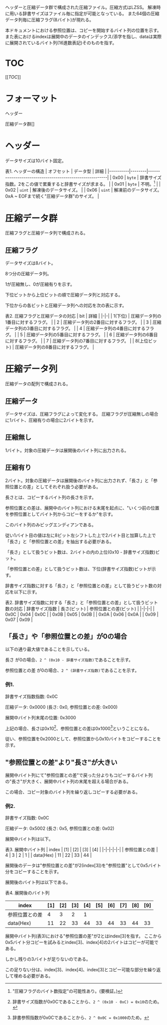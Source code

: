 ヘッダーと圧縮データ群で構成された圧縮ファイル。圧縮方式はLZSS。
解凍時に用いる辞書サイズはファイル毎に指定が可能となっている。
また64個の圧縮データ列毎に圧縮フラグ(8バイト)が現れる。

本ドキュメントにおける参照位置は、コピーを開始するバイト列の位置を示す。
また表におけるindexは展開中のデータのインデックス/添字を指し、dataは実際に展開されているバイト列(16進数表記)そのものを指す。

# TOC
[[_TOC_]]

# フォーマット
ヘッダー

圧縮データ群[]


# ヘッダー
データサイズは10バイト固定。

表1. ヘッダーの構造
| オフセット | データ型 | 詳細 |
|----------|--------|---------------------------------------------------------|
| 0x00     | `byte` | 辞書サイズ指数。2をこの値で累乗すると辞書サイズが求まる。        |
| 0x01     | `byte` | 不明。[^1]                                               |
| 0x02     | `uint` | 解凍後のデータサイズ。                                     |
| 0x06     | `uint` | 解凍前のデータサイズ。0xA ~ EOFまで続く"圧縮データ群"のサイズ。 |

[^1]: "圧縮フラグのバイト数指定"の可能性あり。(要検証。)


# 圧縮データ群

圧縮フラグと圧縮データ列で構成される。

## 圧縮フラグ
データサイズは8バイト。

8つ分の圧縮データ列。

1が圧縮無し、0が圧縮有りを示す。

下位ビットから上位ビットの順で圧縮データ列と対応する。

下位からの各ビットと圧縮データ列への対応を次の表に示す。

表2. 圧縮フラグと圧縮データの対応
| bit | 詳細 |
|-|-|
| 1(下位)   | 圧縮データ列の1番目に対するフラグ。 |
| 2 | 圧縮データ列の2番目に対するフラグ。 |
| 3 | 圧縮データ列の3番目に対するフラグ。 |
| 4 | 圧縮データ列の4番目に対するフラグ。 |
| 5 | 圧縮データ列の5番目に対するフラグ。 |
| 6 | 圧縮データ列の6番目に対するフラグ。 |
| 7 | 圧縮データ列の7番目に対するフラグ。 |
| 8(上位ビット)   | 圧縮データ列の8番目に対するフラグ。 |

# 圧縮データ列
圧縮データの配列で構成される。

## 圧縮データ
データサイズは、圧縮フラグによって変化する。
圧縮フラグが圧縮無しの場合に1バイト、圧縮有りの場合に2バイトを示す。

## 圧縮無し
1バイト。対象の圧縮データは展開後のバイト列に出力される。

## 圧縮有り
2バイト。対象の圧縮データは展開後のバイト列に出力されず、「長さ」と「参照位置との差」としてそれぞれ扱う必要がある。

長さとは、コピーするバイト列の長さを示す。

参照位置との差は、展開中のバイト列における末尾を起点に、"いくつ前の位置を参照位置としてバイト列からコピーをするか"を示す。

このバイト列のみビッグエンディアンである。

従い1バイト目の値は左に8ビット左シフトした上で2バイト目と加算した上で「長さ」と「参照位置との差」を抽出する必要がある。

「長さ」として扱うビット数は、2バイトの内の上位(0x10 - 辞書サイズ指数)ビット。

「参照位置との差」として扱うビット数は、下位(辞書サイズ指数)ビットが示す。

辞書サイズ指数に対する「長さ」と「参照位置との差」として扱うビット数の対応を以下に示す。

表2. 辞書サイズ指数に対する「長さ」と「参照位置との差」として扱うビット数の対応
| 辞書サイズ指数 | 長さ(ビット) | 参照位置との差(ビット) |
|-|-|-|
| 0x0C | 0x04 | 0x0C |
| 0x0B | 0x05 | 0x0B |
| 0x0A | 0x06 | 0x0A |
| 0x09 | 0x07 | 0x09 |

## 「長さ」や「参照位置との差」が0の場合

以下の通り最大値であることを示している。

長さ が0の場合、`2 ^ (0x10 - 辞書サイズ指数)`であることを示す。

参照位置との差 が0の場合、`2 ^ (辞書サイズ指数)`であることを示す。

### 例1.

辞書サイズ指数指数: 0x0C

圧縮データ: 0x0000
(長さ: 0x0, 参照位置との差: 0x000)

展開中バイト列末尾の位置: 0x3000

上記の場合、長さは0x10[^2]、参照位置との差は0x1000[^3]ということになる。

従い、参照位置を0x2000として、参照位置から0x10バイトをコピーすることを示す。

[^2]: 辞書サイズ指数が0x0Cであることから、`2 ^ (0x10 - 0xC) = 0x10`のため。

[^3]: 辞書参照指数が0x0Cであることから、`2 ^ 0x0C = 0x1000`のため。


## "参照位置との差"より"長さ"が大きい
展開中バイト列にて"参照位置との差"で戻った分よりもコピーするバイト列の"長さ"が大きく、展開中バイト列の末尾を超える場合がある。

この場合、コピー対象のバイト列を繰り返しコピーする必要がある。

### 例2.

辞書サイズ指数: 0x0C

圧縮データ: 0x5002 (長さ: 0x5, 参照位置との差: 0x02)

展開中バイト列は以下。

表3. 展開中バイト列
| index | [1] | [2] | [3] | [4] |
|-|-|-|-|-|
| 参照位置との差 | 4 | 3 | 2 | 1 |
| data(Hex) | 11  | 22  | 33  | 44  |

展開後のデータは"参照位置との差"が2(index[3])を"参照位置"として0x5バイト分をコピーすることを示す。

展開後のバイト列は以下である。

表4. 展開後のバイト列

| index | [1] | [2] | [3] | [4] | [5] | [6] | [7] | [8] | [9] |
|-|-|-|-|-|-|-|-|-|-|
| 参照位置との差 | 4 | 3 | 2 | 1|  |  |  |  |  |
| data(Hex) | 11  | 22  | 33  | 44  | 33  | 44  | 33  | 44  | 33  |


展開中バイト列(表3)における"参照位置の差"が2とはindex[3]を指す。
ここから0x5バイト分コピーを試みるとindex[3]、index[4]の2バイトはコピーが可能である。

しかし残りの3バイトが足りないのである。

この足りない分は、index[3]、index[4]、index[3]とコピー可能な部分を繰り返して埋める必要がある。